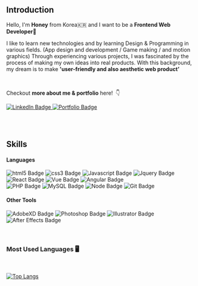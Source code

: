 ## Introduction

Hello, I'm **Honey** from Korea🇰🇷 and I want to be a **Frontend Web Developer🌱** &nbsp;

I like to learn new technologies and by learning Design & Programming in various fields. (App design and development / Game making / and motion graphics) Through experiencing various projects, I was fascinated by the process of making my own ideas into real products. With this background, my dream is to make **'user-friendly and also aesthetic web product’**

<br/>

Checkout **more about me & portfolio** here! &nbsp;👇
<div id="badges">
  <a href="https://www.linkedin.com/in/honey-lee-dev/">
    <img src="https://img.shields.io/badge/LinkedIn-blue?style=for-the-badge&logo=linkedin&logoColor=white" alt="LinkedIn Badge"/>
  </a>
  <a href="https://honey-lee-portfolio.netlify.app/">
    <img src="https://img.shields.io/badge/Portfolio-FCD626?style=for-the-badge&logo=power-pages&logoColor=white" alt="Portfolio Badge"/>
  </a>
</div>

<br/><br/>


## Skills

#### Languages
<div id="badges">
  <img src="https://img.shields.io/badge/HTML5-e34c26?style=flat-square&logo=html5&logoColor=white" alt="html5 Badge"/>
  <img src="https://img.shields.io/badge/CSS3-2965f1?style=flat-square&logo=css3&logoColor=white" alt="css3 Badge"/>
  <img src="https://img.shields.io/badge/Javascript-f0db4f?style=flat-square&logo=javascript&logoColor=white" alt="Javascript Badge"/>
  <img src="https://img.shields.io/badge/Jquery-0769ad?style=flat-square&logo=jquery&logoColor=white" alt="Jquery Badge"/>
  <img src="https://img.shields.io/badge/React-61dbfb?style=flat-square&logo=react&logoColor=white" alt="React Badge"/>
  <img src="https://img.shields.io/badge/Vue-42b883?style=flat-square&logo=vue.js&logoColor=white" alt="Vue Badge"/>
  <img src="https://img.shields.io/badge/Angular-dd1b16?style=flat-square&logo=angular&logoColor=white" alt="Angular Badge"/>
</div>
<div id="badges">
  <img src="https://img.shields.io/badge/PHP-8993be?style=flat-square&logo=php&logoColor=white" alt="PHP Badge"/>
  <img src="https://img.shields.io/badge/MySQL-f29111?style=flat-square&logo=mysql&logoColor=white" alt="MySQL Badge"/>
  <img src="https://img.shields.io/badge/Node.js-3c873a?style=flat-square&logo=node.js&logoColor=white" alt="Node Badge"/>
  <img src="https://img.shields.io/badge/Git-f34f29?style=flat-square&logo=git&logoColor=white" alt="Git Badge"/>
</div>

#### Other Tools
<div id="badges">
  <img src="https://img.shields.io/badge/AdobeXD-bcbcbc?style=flat-square&logo=adobe-xd&logoColor=white" alt="AdobeXD Badge"/>
  <img src="https://img.shields.io/badge/Photoshop-001e36?style=flat-square&logo=adobe-photoshop&logoColor=white" alt="Photoshop Badge"/>
  <img src="https://img.shields.io/badge/Illustrator-f8a829?style=flat-square&logo=adobe-illustrator&logoColor=white" alt="Illustrator Badge"/>
  <img src="https://img.shields.io/badge/After Effects-393665?style=flat-square&logo=adobe-after-effects&logoColor=white" alt="After Effects Badge"/>

</div>

</br>
</br>

### Most Used Languages&nbsp;🖥 
  
<br/>

[![Top Langs](https://github-readme-stats.vercel.app/api/top-langs/?username=honeyrun&layout=compact)](https://github.com/honeyrun)




